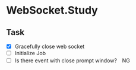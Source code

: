 # WebSocket.Study

## Task
  - [x] Gracefully close web socket
  - [ ] Initialize Job
  - [ ] Is there event with close prompt window?　NG